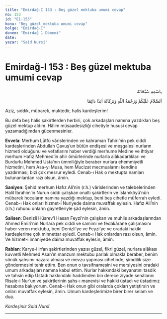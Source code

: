 ```yaml
---
title: "Emirdağ-I 153 : Beş güzel mektuba umumi cevap"
no: 153
id: "E1-153"
konu: "Beş güzel mektuba umumi cevap"
bolge: "Emirdağ-I"
donem: "Emirdağ 1 Dönemi"
date: 
yazar: "Said Nursî"
---
```


# Emirdağ-I 153 : Beş güzel mektuba umumi cevap

<p class="arabic" dir="rtl" title="Meal: “Her türlü noksan sıfatlardan yüce olan Allah’ın adıyla.”">بِاسْمِهِ سُبْحَانَهُ</p>

<p class="arabic" dir="rtl" title="Meal: “Allah’ın selâmı, rahmeti ve bereketleri, ebedî ve dâimî olarak üzerinize olsun.”">اَلسَّلاَمُ عَلَيْكُمْ وَرَحْمَةُ اللّٰهِ وَبَرَكَاتُهُ اَبَدًا دَائِمًا</p>

Aziz, sıddık, mübarek, muktedir, halis kardeşlerim!

Bu defa beş halis şakirtlerden herbiri, çok arkadaşları namına yazdıkları beş güzel mektup aldım. Hâlim müsaadesizliği cihetiyle hususi cevap yazamadığımdan gücenmesinler.

**Evvela**: Merhum Lütfü vârislerinden ve kahraman Tahiri’nin pek ciddi kardeşlerinden Abdullah Çavuş’un bütün endişesi ve meşgalesi nurların hizmeti olduğunu ve vefatlarını haber verdiği merhume Medine ve ihtiyar merhum Hafız Mehmed’in ahir ömürlerinde nurlarla alâkadarlıkları ve Burdurlu Mehmed Usta’nın ümmiliğiyle beraber nurlara ehemmiyetli hizmetini, hem Asa-yı Musa, hem Mucizat mecmualarını kendine yazdırması, bizi çok mesrur eyledi. Cenab-ı Hak o mektupta namları bulunanlardan razı olsun, âmin.

**Saniyen**: Şehid merhum Hafız Ali’nin (r.h.) vârislerinden ve talebelerinden Halil İbrahim’in Nurun ciddi çalışkan onaltı şakirtlerin ve İslamköyü’nün mübarek hocaların namına yazdığı mektup, beni beş cihetle müferrah eyledi. Cenab-ı Hak onları hizmet-i Nuriyede daima muvaffak eylesin. Hafız Ali’nin (r.h.) ruhunu onların gayretleriyle şâd eylesin, âmin.

**Salisen**: Denizli Hüsrev’i Hasan Feyzi’nin çalışkan ve muhlis arkadaşlarından Ahmed Emirî’nin Nurlara pek ciddi ve samimi ve fedakârane çalışmasını haber veren mektubu, beni Denizli’ye ve Feyzi’ye ve oradaki hakiki kardeşlerime çok minnettar eyledi. Cenab-ı Hak onlardan razı olsun, âmin. Ve hizmet-i imaniyede daima muvaffak eylesin, âmin.

**Rabian**: Karye-i irfan şakirtlerinden yazısı güzel, fikri güzel, nurlara alâkası kuvvetli Mehmed Asan’ın manzum mektubu parlak olmakla beraber, benim sönük şahsımı nazara alması ve mevzu yapması cihetinde, şimdilik size göndermesini tehir ettim. Ben onun o tavsifnamesini ve mersiyesini oradaki umum arkadaşları namına kabul ettim. Nurlar hakkındaki beyanatını tasdik ve tahsin edip Üstadı hakkındaki haddimden bin derece ziyade senâlarını Risale-i Nur’un ve şakirtlerinin şahs-ı manevisi ve hakiki üstadı ve üstadımız hesabına bakıyorum. Cenab-ı Hak onun gibi oralarda çokları yetiştirsin ve onları muvaffak eylesin, âmin. Umum kardeşlerimize birer birer selam ve dua.

*Kardeşiniz*
*Said Nursî*

***
